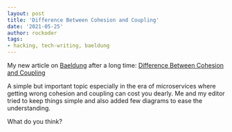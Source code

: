 ```yaml
---
layout: post
title: 'Difference Between Cohesion and Coupling'
date: '2021-05-25'
author: rockoder
tags:
- hacking, tech-writing, baeldung
---
```

	
My new article on [Baeldung](https://www.baeldung.com/) after a long time:
[Difference Between Cohesion and Coupling](https://www.baeldung.com/cs/cohesion-vs-coupling)

A simple but important topic especially in the era of microservices where getting wrong cohesion and coupling can cost you dearly. Me and my editor tried to keep things simple and also added few diagrams to ease the understanding.

What do you think?
